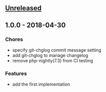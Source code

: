 ## [Unreleased]

## 1.0.0 - 2018-04-30
### Chores
- specify git-chglog commit message setting
- add git-chglog to manage changelog
- remove php-nightly(7.3) from CI testing

### Features
- add the first implementation

[Unreleased]: https://github.com/suin/cakephp-subcommand-injector/compare/1.0.0...HEAD
